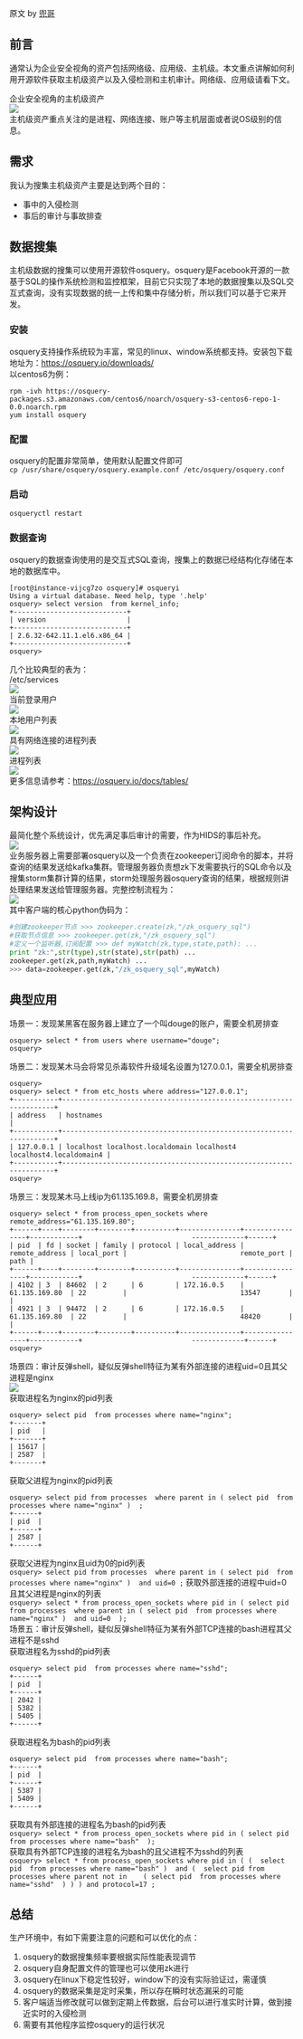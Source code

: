 原文 by [兜哥](http://mp.weixin.qq.com/s/hXKjKY8pLJmD-f-NmBJlUw)  

## 前言
通常认为企业安全视角的资产包括网络级、应用级、主机级。本文重点讲解如何利用开源软件获取主机级资产以及入侵检测和主机审计。网络级、应用级请看下文。  

企业安全视角的主机级资产  
![](../pictures/qiyeanquan12.jpg)   
主机级资产重点关注的是进程、网络连接、账户等主机层面或者说OS级别的信息。    
## 需求
我认为搜集主机级资产主要是达到两个目的：  
* 事中的入侵检测
* 事后的审计与事故排查

## 数据搜集
主机级数据的搜集可以使用开源软件osquery。osquery是Facebook开源的一款基于SQL的操作系统检测和监控框架，目前它只实现了本地的数据搜集以及SQL交互式查询，没有实现数据的统一上传和集中存储分析，所以我们可以基于它来开发。  
### 安装
osquery支持操作系统较为丰富，常见的linux、window系统都支持。安装包下载地址为：https://osquery.io/downloads/  
以centos6为例：  
```
rpm -ivh https://osquery-packages.s3.amazonaws.com/centos6/noarch/osquery-s3-centos6-repo-1-0.0.noarch.rpm
yum install osquery
```
### 配置
osquery的配置非常简单，使用默认配置文件即可  
`cp /usr/share/osquery/osquery.example.conf /etc/osquery/osquery.conf`  
### 启动
`osqueryctl restart`  
### 数据查询
osquery的数据查询使用的是交互式SQL查询，搜集上的数据已经结构化存储在本地的数据库中。  
```
[root@instance-vijcg7zo osquery]# osqueryi
Using a virtual database. Need help, type '.help'
osquery> select version  from kernel_info;
+----------------------------+
| version                    |
+----------------------------+
| 2.6.32-642.11.1.el6.x86_64 |
+----------------------------+
osquery>
```
几个比较典型的表为：  
/etc/services  
![](../pictures/qiyeanquan13.jpg)  
当前登录用户  
![](../pictures/qiyeanquan14.jpg)   
本地用户列表  
![](../pictures/qiyeanquan15.jpg)   
具有网络连接的进程列表  
![](../pictures/qiyeanquan16.jpg)   
进程列表  
![](../pictures/qiyeanquan17.jpg)   
更多信息请参考：https://osquery.io/docs/tables/    

## 架构设计
最简化整个系统设计，优先满足事后审计的需要，作为HIDS的事后补充。  
![](../pictures/qiyeanquan18.jpg)   
业务服务器上需要部署osquery以及一个负责在zookeeper订阅命令的脚本，并将查询的结果发送给kafka集群。管理服务器负责想zk下发需要执行的SQL命令以及搜集storm集群计算的结果，storm处理服务器osquery查询的结果，根据规则讲处理结果发送给管理服务器。完整控制流程为：  
![](../pictures/qiyeanquan19.jpg)   
其中客户端的核心python伪码为：  
``` python
#创建zookeeper节点 >>> zookeeper.create(zk,"/zk_osquery_sql")
#获取节点信息 >>> zookeeper.get(zk,"/zk_osquery_sql")
#定义一个监听器,订阅配置 >>> def myWatch(zk,type,state,path): ...     
print "zk:",str(type),str(state),str(path) ...     
zookeeper.get(zk,path,myWatch) ... 
>>> data=zookeeper.get(zk,"/zk_osquery_sql",myWatch)
```
## 典型应用
场景一：发现某黑客在服务器上建立了一个叫douge的账户，需要全机房排查  
```
osquery> select * from users where username="douge";
osquery>
```
场景二：发现某木马会将常见杀毒软件升级域名设置为127.0.0.1，需要全机房排查  
```
osquery>
osquery> select * from etc_hosts where address="127.0.0.1";
+-----------+--------------------------------------------------------------------+
| address   | hostnames                                                          |
+-----------+--------------------------------------------------------------------+
| 127.0.0.1 | localhost localhost.localdomain localhost4 localhost4.localdomain4 |
+-----------+--------------------------------------------------------------------+
osquery>
```
场景三：发现某木马上线ip为61.135.169.8，需要全机房排查  
```
osquery> select * from process_open_sockets where remote_address="61.135.169.80";
+------+----+--------+--------+----------+---------------+----------------+------------+                           -------------+------+
| pid  | fd | socket | family | protocol | local_address | remote_address | local_port |                            remote_port | path |
+------+----+--------+--------+----------+---------------+----------------+------------+                           -------------+------+
| 4102 | 3  | 84602  | 2      | 6        | 172.16.0.5    | 61.135.169.80  | 22         |                            13547       |      |
| 4921 | 3  | 94472  | 2      | 6        | 172.16.0.5    | 61.135.169.80  | 22         |                            48420       |      |
+------+----+--------+--------+----------+---------------+----------------+------------+                           -------------+------+
osquery>
```
场景四：审计反弹shell，疑似反弹shell特征为某有外部连接的进程uid=0且其父进程是nginx  
![](../pictures/qiyeanquan20.jpg)   
获取进程名为nginx的pid列表  
```
osquery> select pid  from processes where name="nginx";
+-------+
| pid   |
+-------+
| 15617 |
| 2587  |
+-------+
```
获取父进程为nginx的pid列表  
```
osquery> select pid from processes  where parent in ( select pid  from processes where name="nginx" )  ;
+------+
| pid  |
+------+
| 2587 |
+------+
```
获取父进程为nginx且uid为0的pid列表  
`osquery> select pid from processes  where parent in ( select pid  from processes where name="nginx" )  and uid=0 ;`
获取外部连接的进程中uid=0且其父进程是nginx的列表  
`osquery> select * from process_open_sockets where pid in ( select pid from processes  where parent in ( select pid  from processes where name="nginx" )  and uid=0  );`  
场景五：审计反弹shell，疑似反弹shell特征为某有外部TCP连接的bash进程其父进程不是sshd  
获取进程名为sshd的pid列表  
```
osquery> select pid  from processes where name="sshd";
+------+
| pid  |
+------+
| 2042 |
| 5382 |
| 5405 |
+------+
```
获取进程名为bash的pid列表  
```
osquery> select pid  from processes where name="bash";
+------+
| pid  |
+------+
| 5387 |
| 5409 |
+------+
```
获取具有外部连接的进程名为bash的pid列表  
`osquery> select * from process_open_sockets where pid in ( select pid  from processes where name="bash"  );`  
获取具有外部TCP连接的进程名为bash的且父进程不为sshd的列表  
`osquery> select * from process_open_sockets where pid in ( (  select pid  from processes where name="bash" )  and (  select pid from processes where parent not in    ( select pid  from processes where name="sshd"  ) ) ) and protocol=17 ;`  

## 总结
生产环境中，有如下需要注意的问题和可以优化的点：  
1. osquery的数据搜集频率要根据实际性能表现调节
2. osquery自身配置文件的管理也可以使用zk进行
3. osquery在linux下稳定性较好，window下的没有实际验证过，需谨慎
4. osquery的数据采集是定时采集，所以存在瞬时状态漏采的可能
5. 客户端适当修改就可以做到定期上传数据，后台可以进行准实时计算，做到接近实时的入侵检测
6. 需要有其他程序监控osquery的运行状况
